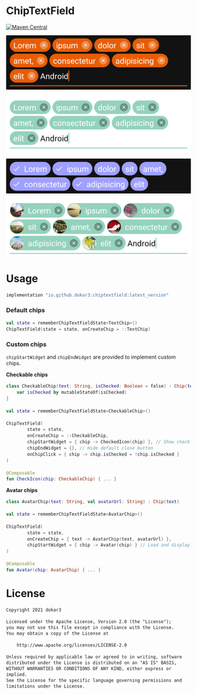 # ChipTextField

[![Maven Central](https://maven-badges.herokuapp.com/maven-central/io.github.dokar3/chiptextfield/badge.svg)](https://maven-badges.herokuapp.com/maven-central/io.github.dokar3/chiptextfield)

![](/images/screenshot_dark.png)


![](/images/screenshot_light.png)

![](/images/screenshot_checkable.png)

![](/images/screenshot_avatar.png)



# Usage

```groovy
implementation "io.github.dokar3:chiptextfield:latest_version"
```

### Default chips

```kotlin
val state = rememberChipTextFieldState<TextChip>()
ChipTextField(state = state, onCreateChip = ::TextChip)
```

### Custom chips

`chipStartWidget` and `chipEndWidget` are provided to implement custom chips.

**Checkable chips**

```kotlin
class CheckableChip(text: String, isChecked: Boolean = false) : Chip(text) {
    var isChecked by mutableStateOf(isChecked)
}

val state = rememberChipTextFieldState<CheckableChip>()

ChipTextField(
        state = state,
        onCreateChip = ::CheckableChip,
        chipStartWidget = { chip -> CheckedIcon(chip) }, // Show check icon if checked
        chipEndWidget = {}, // Hide default close button
        onChipClick = { chip -> chip.isChecked = !chip.isChecked }
)

@Composable
fun CheckIcon(chip: CheckableChip) { ... }
```

**Avatar chips**

```kotlin
class AvatarChip(text: String, val avatarUrl: String) : Chip(text)

val state = rememberChipTextFieldState<AvatarChip>()

ChipTextField(
        state = state,
        onCreateChip = { text -> AvatarChip(text, avatarUrl) },
        chipStartWidget = { chip -> Avatar(chip) } // Load and display avatar
)

@Composable
fun Avatar(chip: AvatarChip) { ... }
```



# License

```
Copyright 2021 dokar3

Licensed under the Apache License, Version 2.0 (the "License");
you may not use this file except in compliance with the License.
You may obtain a copy of the License at

    http://www.apache.org/licenses/LICENSE-2.0

Unless required by applicable law or agreed to in writing, software
distributed under the License is distributed on an "AS IS" BASIS,
WITHOUT WARRANTIES OR CONDITIONS OF ANY KIND, either express or implied.
See the License for the specific language governing permissions and
limitations under the License.
```